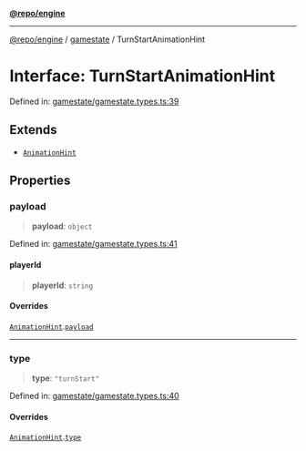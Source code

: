 [**@repo/engine**](../../README.md)

***

[@repo/engine](../../modules.md) / [gamestate](../README.md) / TurnStartAnimationHint

# Interface: TurnStartAnimationHint

Defined in: [gamestate/gamestate.types.ts:39](https://github.com/alexqguo/drinking-board-game-v3/blob/777aa202e06806bc9b03f700c22b547a7cb3d53b/packages/engine/src/gamestate/gamestate.types.ts#L39)

## Extends

- [`AnimationHint`](AnimationHint.md)

## Properties

### payload

> **payload**: `object`

Defined in: [gamestate/gamestate.types.ts:41](https://github.com/alexqguo/drinking-board-game-v3/blob/777aa202e06806bc9b03f700c22b547a7cb3d53b/packages/engine/src/gamestate/gamestate.types.ts#L41)

#### playerId

> **playerId**: `string`

#### Overrides

[`AnimationHint`](AnimationHint.md).[`payload`](AnimationHint.md#payload)

***

### type

> **type**: `"turnStart"`

Defined in: [gamestate/gamestate.types.ts:40](https://github.com/alexqguo/drinking-board-game-v3/blob/777aa202e06806bc9b03f700c22b547a7cb3d53b/packages/engine/src/gamestate/gamestate.types.ts#L40)

#### Overrides

[`AnimationHint`](AnimationHint.md).[`type`](AnimationHint.md#type)
